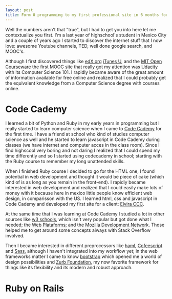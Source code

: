```yaml
---
layout: post
title: Form 0 programming to my first professional site in 6 months for one dollar.
---
```


Well the numbers aren't that "true", but I had to get you into here let me contextualize you first. I'm a last year of highschool's student in Mexico City and a couple of years ago I started to discover the internet stuff that I now love: awesome Youtube channels, TED, well done google search, and MOOC's.

Although I first discovered things like [edX.org](http://edx.org) [iTunes U](http://www.apple.com/education/ipad/itunes-u/), and the [MIT Open Courseware](http://ocw.mit.edu/index.htm) the first MOOC site that really got my attention was [Udacity](http://udacity.com) with its Computer Science 101. I rapidly became aware of the great amount of information available for free online and realized that I could probably get the equivalent knowledge from a Computer Science degree with courses online.

# Code Cademy 

I learned a bit of Python and Ruby in my early years in programming but I really started to learn computer science when I came to [Code Cademy](https://codecaedemy.com) for the first time. I have a friend at school who kind of studies computer science as well and he started to learn javascript in Code Cademy during classes (we have internet and computer acces in the class room). Since I find highscool very boring and not daring I realized that I could spend my time differently and so I started using codecademy in school; starting with the Ruby course to remember my long unattended skills.

When I finished Ruby course I decided to go for the HTML one, I found potential in web development and thought it would be piece of cake (which kind of  is as long as you remain in the front-end). I rapidly became interested in web development and realized that I could easily make lots of money with it because here in mexico little people know efficient web design, in comparisson with the US. I  learned html, css and javascript in  Code Cademy and developed my first site for a client: [Elvira CCC](http://elviraccc.com).

At the same time that I was learning at Code Cademy I studied a lot in other sources like [w3 schools](http://w3schools.com), which isn't very popular but got done what I needed; the [Web Plataforms](www.webplataforms.org);  and the [Mozilla Development Network](http://ocw.mit.edu/index.htm). Those helped me to get around some concepts always with Stack Overflow involved.

Then I became interested in different preprocessors like [haml](http://http://haml.info), [Cofeescript](http://coffeescript.org) and [Sass](http://sass-lang.org), although I haven't integrated into my workflow yet; in the web frameworks matter  I came to know [bootstrap](http://getbootstrap.com) which opened me a world of design possibilities and [Zurb Foundation](http://foundation.zurb.com), my now favorite framework for things like its flexibility and its modern and robust approach.

# Ruby on Rails
